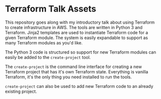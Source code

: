 # Terraform Talk Assets

This repository goes along with my introductory talk about using
Terraform to create infrastructure in AWS. The tools are written in
Python 3 and Terraform. Jinja2 templates are used to instantiate 
Terraform code for a given Terraform module. The system is easily
expandable to support as many Terraform modules as you'd like.

The Python 3 code is structured so support for new Terraform modules
can easily be added to the `create-project` tool.

The `create-project` is the command line interface for creating a
new Terraform project that has it's own Terraform state. Everything
is vanilla Terraform, it's the only thing you need installed to run
the tools.

`create-project` can also be used to add new Terraform code to an
already existing project.
